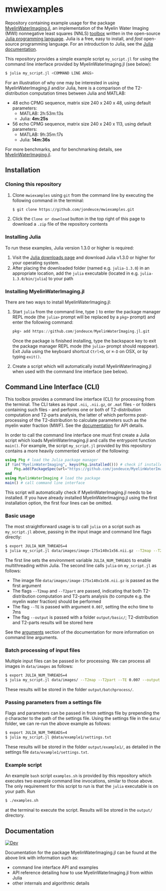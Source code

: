# mwiexamples

Repository containing example usage for the package [MyelinWaterImaging.jl](https://github.com/jondeuce/MyelinWaterImaging.jl.git), an implementation of the Myelin Water Imaging (MWI) nonnegative least squares (NNLS) [toolbox](https://mriresearch.med.ubc.ca/news-projects/myelin-water-fraction/) written in the open-source [Julia programming language](https://julialang.org/).
Julia is a free, easy to install, and *fast* open-source programming language.
For an introduction to Julia, see the [Julia documentation](https://docs.julialang.org/en/v1.3/).

This repository provides a simple example script `my_script.jl` for using the command line interface provided by MyelinWaterImaging.jl (see below):

```bash
$ julia my_script.jl <COMMAND LINE ARGS>
```

For an illustration of why one may be interested in using MyelinWaterImaging.jl and/or Julia, here is a comparison of the T2-distribution computation times between Julia and MATLAB:

* 48 echo CPMG sequence, matrix size 240 x 240 x 48, using default parameters:
    * MATLAB: 2h:53m:13s
    * Julia: **4m:25s**
* 56 echo CPMG sequence, matrix size 240 x 240 x 113, using default parameters:
    * MATLAB: 9h:35m:17s
    * Julia: **14m:36s**

For more benchmarks, and for benchmarking details, see [MyelinWaterImaging.jl](https://github.com/jondeuce/MyelinWaterImaging.jl#benchmarks).

## Installation

### Cloning this repository

1. Clone `mwiexamples` using `git` from the command line by executing the following command in the terminal:

    ```bash
    $ git clone https://github.com/jondeuce/mwiexamples.git
    ```
2. Click the `Clone or download` button in the top right of this page to download a `.zip` file of the repository contents

### Installing Julia

To run these examples, Julia version 1.3.0 or higher is required:

1. Visit the [Julia downloads page](https://julialang.org/downloads/) and download Julia v1.3.0 or higher for your operating system.
2. After placing the downloaded folder (named e.g. `julia-1.3.0`) in an appropriate location, add the `julia` executable (located in e.g. `julia-1.3.0/bin/julia`) to your path

### Installing MyelinWaterImaging.jl

There are two ways to install MyelinWaterImaging.jl:

1.  Start `julia` from the command line, type `]` to enter the package manager REPL mode (the `julia>` prompt will be replaced by a `pkg>` prompt) and enter the following command:

    ```julia
    pkg> add https://github.com/jondeuce/MyelinWaterImaging.jl.git
    ```

    Once the package is finished installing, type the backspace key to exit the package manager REPL mode (the `julia>` prompt should reappear).
    Exit Julia using the keyboard shortcut `Ctrl+D`, or `⌘-D` on OSX, or by typing `exit()`.

2. Create a script which will automatically install MyelinWaterImaging.jl when used with the command line interface (see below).

## Command Line Interface (CLI)

This toolbox provides a command line interface (CLI) for processing from the terminal.
The CLI takes as input `.nii`, `.nii.gz`, or `.mat` files - or folders containing such files - and performs one or both of T2-distribution computation and T2-parts analysis, the latter of which performs post-processing of the T2-distribution to calculate parameters such as the myelin water fraction (MWF).
See the [documentation](https://jondeuce.github.io/MyelinWaterImaging.jl/dev/cli) for API details.

In order to call the command line interface one must first create a Julia script which loads MyelinWaterImaging.jl and calls the entrypoint function `main()`.
For example, the script `my_script.jl` provided by this repository contains a more heavily commented version of the following:

```julia
using Pkg # load the Julia package manager
if !in("MyelinWaterImaging", keys(Pkg.installed())) # check if installed
    Pkg.add(PackageSpec(url="https://github.com/jondeuce/MyelinWaterImaging.jl.git"))
end
using MyelinWaterImaging # load the package
main() # call command line interface
```

This script will automatically check if MyelinWaterImaging.jl needs to be installed.
If you have already installed MyelinWaterImaging.jl using the first installation option, the first four lines can be omitted.

### Basic usage

The most straightforward usage is to call `julia` on a script such as `my_script.jl` above, passing in the input image and command line flags directly:

```bash
$ export JULIA_NUM_THREADS=4
$ julia my_script.jl data/images/image-175x140x1x56.nii.gz --T2map --T2part --TE 0.007 --output output/basic/
```

The first line sets the environment variable `JULIA_NUM_THREADS` to enable multithreading within Julia.
The second line calls `julia` on `my_script.jl` as follows:

* The image file `data/images/image-175x140x1x56.nii.gz` is passed as the first argument
* The flags `--T2map` and `--T2part` are passed, indicating that both T2-distribution computation and T2-parts analysis (to compute e.g. the myelin water fraction) should be performed
* The flag `--TE` is passed with argument `0.007`, setting the echo time to 7ms
* The flag `--output` is passed with a folder `output/basic/`; T2-distribution and T2-parts results will be stored here

See the [arguments](https://jondeuce.github.io/MyelinWaterImaging.jl/dev/cli/#Arguments-1) section of the documentation for more information on command line arguments.

### Batch processing of input files

Multiple input files can be passed in for processing.
We can process all images in `data/images` as follows:

```bash
$ export JULIA_NUM_THREADS=4
$ julia my_script.jl data/images/ --T2map --T2part --TE 0.007 --output output/batchprocess/
```

These results will be stored in the folder `output/batchprocess/`.

### Passing parameters from a settings file

Flags and parameters can be passed in from settings file by prepending the `@` character to the path of the settings file.
Using the settings file in the `data/` folder, we can re-run the above example as follows:

```bash
$ export JULIA_NUM_THREADS=4
$ julia my_script.jl @data/example1/settings.txt
```

These results will be stored in the folder `output/example1/`, as detailed in the settings file `data/example1/settings.txt`.

### Example script

An example `bash` script `examples.sh` is provided by this repository which executes two example command line invocations, similar to those above.
The only requirement for this script to run is that the `julia` executable is on your path.
Run

```bash
$ ./examples.sh
```

at the terminal to execute the script.
Results will be stored in the `output/` directory.

## Documentation

[![Dev](https://img.shields.io/badge/docs-dev-blue.svg)](https://jondeuce.github.io/MyelinWaterImaging.jl/dev)

Documentation for the package MyelinWaterImaging.jl can be found at the above link with information such as:
* command line interface API and examples
* API reference detailing how to use MyelinWaterImaging.jl from within Julia
* other internals and algorithmic details
